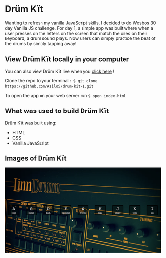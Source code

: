 # Drüm Kït

Wanting to refresh my vanilla JavaScript skills, I decided to do Wesbos 30 day Vanilla JS challenge. For day 1, a simple app was built where when a user presses on the letters on the screen that match the ones on their keyboard, a drum sound plays. Now users can simply practice the beat of the drums by simply tapping away!

## View Drüm Kït locally in your computer

You can also view Drüm Kït live when you [click here](https://asilo5.github.io/drum-kit.github.io/) !

Clone the repo to your terminal :``` $ git clone https://github.com/Asilo5/drum-kit-1.git```

To open the app on your web server run ``` $ open index.html ```

## What was used to build Drüm Kït

Drüm Kït was built using:
  - HTML
  - CSS
  - Vanilla JavaScript
  
## Images of Drüm Kït

![Drüm Kït](https://github.com/Asilo5/drum-kit-1/blob/master/Screenshot%202020-03-10%20at%2021.56.53.png)
